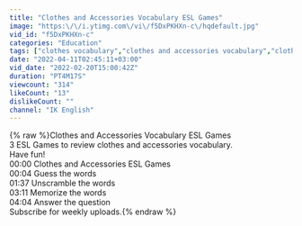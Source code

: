 ```yaml
---
title: "Clothes and Accessories Vocabulary ESL Games"
image: "https:\/\/i.ytimg.com\/vi\/f5DxPKHXn-c\/hqdefault.jpg"
vid_id: "f5DxPKHXn-c"
categories: "Education"
tags: ["clothes vocabulary","clothes and accessories vocabulary","clothes vocabulary games"]
date: "2022-04-11T02:45:11+03:00"
vid_date: "2022-02-20T15:00:42Z"
duration: "PT4M17S"
viewcount: "314"
likeCount: "13"
dislikeCount: ""
channel: "IK English"
---
```

{% raw %}Clothes and Accessories Vocabulary ESL Games <br />3 ESL Games to review clothes and accessories vocabulary.<br />Have fun!<br />00:00 Clothes and Accessories ESL Games<br />00:04 Guess the words<br />01:37 Unscramble the words<br />03:11 Memorize the words<br />04:04 Answer the question<br />Subscribe for weekly uploads.{% endraw %}
